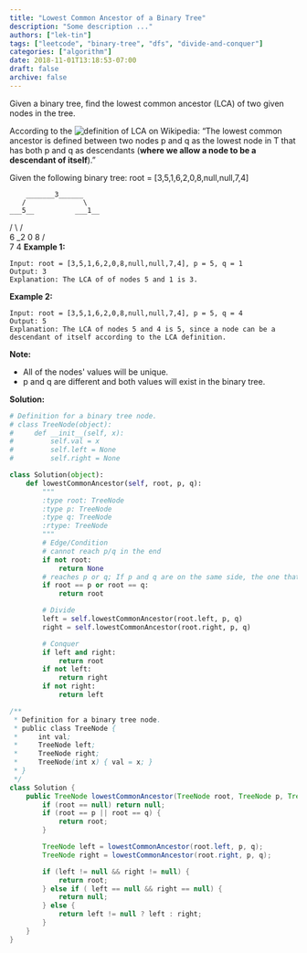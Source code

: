 ```yaml
---
title: "Lowest Common Ancestor of a Binary Tree"
description: "Some description ..."
authors: ["lek-tin"]
tags: ["leetcode", "binary-tree", "dfs", "divide-and-conquer"]
categories: ["algorithm"]
date: 2018-11-01T13:18:53-07:00
draft: false
archive: false
---
```

Given a binary tree, find the lowest common ancestor (LCA) of two given nodes in the tree.

According to the ![definition of LCA on Wikipedia](https://en.wikipedia.org/wiki/Lowest_common_ancestor): “The lowest common ancestor is defined between two nodes p and q as the lowest node in T that has both p and q as descendants (**where we allow a node to be a descendant of itself**).”

Given the following binary tree:  root = [3,5,1,6,2,0,8,null,null,7,4]

        _______3______
       /              \
    ___5__          ___1__
   /      \        /      \
   6      _2       0       8
         /  \
         7   4
**Example 1:**
```
Input: root = [3,5,1,6,2,0,8,null,null,7,4], p = 5, q = 1
Output: 3
Explanation: The LCA of of nodes 5 and 1 is 3.
```
**Example 2:**
```
Input: root = [3,5,1,6,2,0,8,null,null,7,4], p = 5, q = 4
Output: 5
Explanation: The LCA of nodes 5 and 4 is 5, since a node can be a descendant of itself according to the LCA definition.
```
**Note:**
- All of the nodes' values will be unique.
- p and q are different and both values will exist in the binary tree.

**Solution:**
```python
# Definition for a binary tree node.
# class TreeNode(object):
#     def __init__(self, x):
#         self.val = x
#         self.left = None
#         self.right = None

class Solution(object):
    def lowestCommonAncestor(self, root, p, q):
        """
        :type root: TreeNode
        :type p: TreeNode
        :type q: TreeNode
        :rtype: TreeNode
        """
        # Edge/Condition
        # cannot reach p/q in the end
        if not root:
            return None
        # reaches p or q; If p and q are on the same side, the one that is above the other returns
        if root == p or root == q:
            return root

        # Divide
        left = self.lowestCommonAncestor(root.left, p, q)
        right = self.lowestCommonAncestor(root.right, p, q)

        # Conquer
        if left and right:
            return root
        if not left:
            return right
        if not right:
            return left
```
```java
/**
 * Definition for a binary tree node.
 * public class TreeNode {
 *     int val;
 *     TreeNode left;
 *     TreeNode right;
 *     TreeNode(int x) { val = x; }
 * }
 */
class Solution {
    public TreeNode lowestCommonAncestor(TreeNode root, TreeNode p, TreeNode q) {
        if (root == null) return null;
        if (root == p || root == q) {
            return root;
        }

        TreeNode left = lowestCommonAncestor(root.left, p, q);
        TreeNode right = lowestCommonAncestor(root.right, p, q);

        if (left != null && right != null) {
            return root;
        } else if ( left == null && right == null) {
            return null;
        } else {
            return left != null ? left : right;
        }
    }
}
```